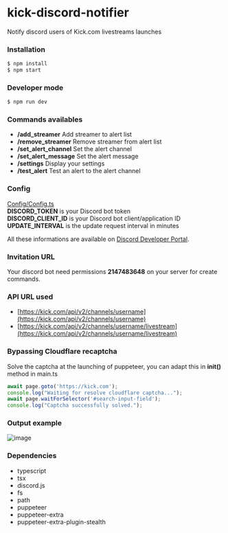 # kick-discord-notifier
Notify discord users of Kick.com livestreams launches

### Installation
```sh
$ npm install
$ npm start
```

### Developer mode
```sh
$ npm run dev
```

### Commands availables
* <b>/add_streamer</b> Add streamer to alert list
* <b>/remove_streamer</b> Remove streamer from alert list
* <b>/set_alert_channel</b> Set the alert channel
* <b>/set_alert_message</b> Set the alert message
* <b>/settings</b> Display your settings
* <b>/test_alert</b> Test an alert to the alert channel

### Config
[Config/Config.ts](https://github.com/Dani-404/kick-discord-notifier/blob/main/Config/Config.ts)<br>
<b>DISCORD_TOKEN</b> is your Discord bot token<br />
<b>DISCORD_CLIENT_ID</b> is your Discord bot client/application ID<br />
<b>UPDATE_INTERVAL</b> is the update request interval in minutes

All these informations are available on [Discord Developer Portal](https://discord.com/developers/).

### Invitation URL
Your discord bot need permissions <b>2147483648</b> on your server for create commands.

### API URL used
* [https://kick.com/api/v2/channels/username](https://kick.com/api/v2/channels/username)
* [https://kick.com/api/v2/channels/username/livestream](https://kick.com/api/v2/channels/username/livestream)

### Bypassing Cloudflare recaptcha
Solve the captcha at the launching of puppeteer, you can adapt this in <b>init()</b> method in main.ts 
```ts
await page.goto('https://kick.com');
console.log("Waiting for resolve cloudflare captcha...");
await page.waitForSelector('#search-input-field');
console.log("Captcha successfully solved.");
```

### Output example
![image](https://i.imgur.com/rrmCRoN.png)

### Dependencies 
* typescript
* tsx
* discord.js
* fs
* path
* puppeteer
* puppeteer-extra
* puppeteer-extra-plugin-stealth
